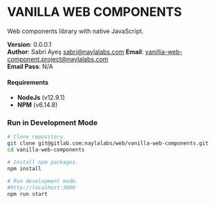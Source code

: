 # VANILLA WEB COMPONENTS

Web components library with native JavaScript.

**Version**: 0.0.0.1\
**Author**: Sabri Ayeş <sabri@naylalabs.com>
**Email**: vanillia-web-component.project@naylalabs.com\
**Email Pass**: N/A

#### Requirements

- **NodeJs** (v12.9.1)
- **NPM** (v6.14.8)

### Run in Development Mode

```bash
# Clone repository.
git clone git@gitlab.com:naylalabs/web/vanilla-web-components.git
cd vanilla-web-components

# Install npm packages.
npm install

# Run development mode.
#http://localhost:3000
npm run start
```
